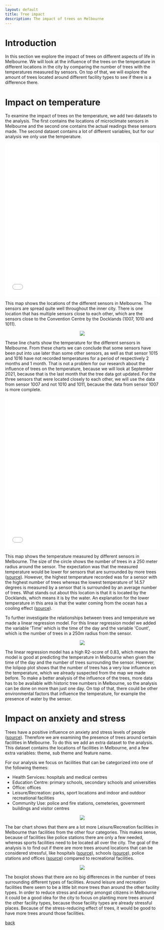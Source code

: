 ```yaml
---
layout: default
title: Tree impact
description: The impact of trees on Melbourne
---
```


# Introduction
In this section we explore the impact of trees on different aspects of life in Melbourne. We will look at the influence of the trees on the temperature in different locations in the city by comparing the number of trees with the temperatures measured by sensors. On top of that, we will explore the amount of trees located around different facility types to see if there is a difference there.

# Impact on temperature
To examine the impact of trees on the temperature, we add two datasets to the analysis. The first contains the locations of microclimate sensors in Melbourne and the second one contains the actual readings these sensors made. The second dataset contains a lot of different variables, but for our analysis we only use the temperature. 


<iframe src="/testsite.github.io/sensor-locations.html"
	sandbox="allow-same-origin allow-scripts"
	width="100%"
	height="500"
	scrolling="no"
	seamless="seamless"
	frameborder="0">
</iframe>

This map shows the locations of the different sensors in Melbourne. The sensors are spread quite well throughout the inner city. There is one location that has multiple sensors close to each other, which are the sensors close to the Convention Centre by the Docklands (1007, 1010 and 1011).

<center>
	<img src="average-temperature.png">
</center>

These line charts show the temperature for the different sensors in Melbourne. From these charts we can conclude that some sensors have been put into use later than some other sensors, as well as that sensor 1015 and 1016 have not recorded temperatures for a period of respectively 2 months and 1 month. That is not a problem for our research about the influence of trees on the temperature, because we will look at September 2021, because that is the last month that the tree data got updated. For the three sensors that were located closely to each other, we will use the data from sensor 1007 and not 1010 and 1011, because the data from sensor 1007 is more complete.

<iframe src="/testsite.github.io/tree-temperature.html"
	sandbox="allow-same-origin allow-scripts"
	width="100%"
	height="500"
	scrolling="no"
	seamless="seamless"
	frameborder="0">
</iframe>

This map shows the temperature measured by different sensors in Melbourne. The size of the circle shows the number of trees in a 250 meter radius around the sensor. The expectation was that the measured temperature would be lower for sensors that are surrounded by more trees ([source](https://www.epa.gov/heatislands/using-trees-and-vegetation-reduce-heat-islands)). However, the highest temperature recorded was for a sensor with the highest number of trees whereas the lowest temperature of 14.57 degrees is measured by a sensor that is surrounded by an average number of trees. What stands out about this location is that it is located by the Docklands, which means it is by the water. An explanation for the lower temperature in this area is that the water coming from the ocean has a cooling effect ([source](https://floridakeys.noaa.gov/ocean/weather.html)). 

To further investigate the relationships between trees and temperature we made a linear regression model. For this linear regression model we added the variable 'Time' which is the time of the day and the variable 'Count', which is the number of trees in a 250m radius from the sensor.

<center>
	<img src="lolipop.png">
</center>

The linear regression model has a high R2-score of 0.83, which means the model is good at predicting the temperature in Melbourne when given the time of the day and the number of trees surrounding the sensor. However, the lolipop plot shows that the number of trees has a very low influence on the temperature, which we already suspected from the map we made before. To make a better analysis of the influence of the trees, more data has to be available with historic tree numbers in Melbourne, so the analysis can be done on more than just one day. On top of that, there could be other environmental factors that influence the temperature, for example the presence of water by the sensor. 

# Impact on anxiety and stress

Trees have a positive influence on anxiety and stress levels of people ([source](https://www.weforum.org/agenda/2021/04/city-trees-reduce-stress-and-anxiety/)). Therefore we are examining the presence of trees around certain facilities in Melbourne. To do this we add an extra dataset to the analysis. This dataset contains the locations of facilities in Melbourne, and a few extra variables: theme, sub theme and feature name.  

For our analysis we focus on facilities that can be categorized into one of the following themes:

* Health Services: hospitals and medical centres
* Education Centre: primary schools, secondary schools and universities
* Office: offices
* Leisure/Recreation: parks, sport locations and indoor and outdoor recreational facilities
* Community Use: police and fire stations, cemeteries, government buildings and visitor centres

<center>
	<img src="bar-facilities.png">
</center>

The bar chart shows that there are a lot more Leisure/Recreation facilities in Melbourne than facilities from the other four categories. This makes sense, because of facilities like police stations there are only a few needed, whereas sports facilities need to be located all over the city. The goal of the analysis is to find out if there are more trees around locations that can be considered stressful, like hospitals ([source](https://www.researchgate.net/publication/215477754_How_do_patients_experience_stress_caused_by_hospitalization_and_how_do_nurses_perceive_this_stress_experienced_by_patients_A_comparative_study)), schools ([source](https://www.npr.org/sections/health-shots/2013/12/02/246599742/school-stress-takes-a-toll-on-health-teens-and-parents-say?t=1652184699945)), police stations and offices ([source](https://www.cnbc.com/2021/08/03/1-in-3-people-say-return-to-office-negatively-impacted-mental-health.html)) compared to recreational facilities. 

<center>
	<img src="boxplot.png">
</center>

The boxplot shows that there are no big differences in the number of trees surrounding different types of facilities. Around leisure and recreation facilities there seem to be a little bit more trees than around the other facility types. In order to reduce stress and anxiety amongst citizens in Melbourne it could be a good idea for the city to focus on planting more trees around the other facility types, because those facility types are already stressful places. Because of the stress-reducing effect of trees, it would be good to have more trees around those facilities.




[back](./)

